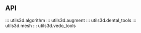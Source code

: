 


## API
::: utils3d.algorithm
::: utils3d.augment
::: utils3d.dental_tools
::: utils3d.mesh
::: utils3d.vedo_tools